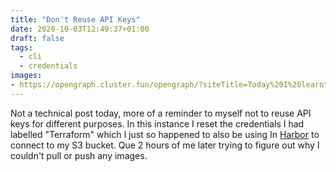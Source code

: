 ```yaml
---
title: "Don't Reuse API Keys"
date: 2020-10-03T12:49:37+01:00
draft: false
tags:
  - cli
  - credentials
images:
- https://opengraph.cluster.fun/opengraph/?siteTitle=Today%20I%20learnt...&title=Don't%20Reuse%20API%20Keys&tags=cli%2Ccredentials&image=https%3A%2F%2Fmarcusnoble.co.uk%2Fimages%2Fmarcus.jpg&twitter=Marcus_Noble_&github=AverageMarcus&website=www.MarcusNoble.co.uk
---
```


Not a technical post today, more of a reminder to myself not to reuse API keys for different purposes. In this instance I reset the credentials I had labelled "Terraform" which I just so happened to also be using In [Harbor](https://goharbor.io/) to connect to my S3 bucket. Que 2 hours of me later trying to figure out why I couldn't pull or push any images.
